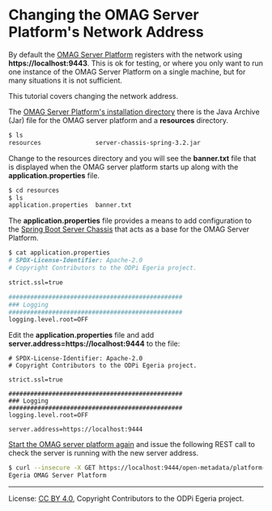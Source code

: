 <!-- SPDX-License-Identifier: CC-BY-4.0 -->
<!-- Copyright Contributors to the ODPi Egeria project. -->

# Changing the OMAG Server Platform's Network Address

By default the [OMAG Server Platform](../../../open-metadata-publication/website/omag-server) registers with the network
using **https://localhost:9443**.  This is ok for testing, or
where you only want to run one instance of the OMAG Server Platform
on a single machine, but for many situations it is not sufficient.

This tutorial covers changing the network address.

The [OMAG Server Platform's installation directory](../building-egeria-tutorial/task-installing-egeria.md)
there is the Java Archive (Jar) file for the OMAG server platform
and a **resources** directory.

```bash
$ ls
resources				server-chassis-spring-3.2.jar
```

Change to the resources directory and you will see the **banner.txt**
file that is displayed when the OMAG server platform starts up along
with the **application.properties** file.

```bash
$ cd resources
$ ls
application.properties	banner.txt
```

The **application.properties** file provides a means to add configuration
to the [Spring Boot Server Chassis](../../../open-metadata-implementation/server-chassis)
that acts as a base for the OMAG Server Platform.

```bash
$ cat application.properties
# SPDX-License-Identifier: Apache-2.0
# Copyright Contributors to the ODPi Egeria project.

strict.ssl=true

################################################
### Logging
################################################
logging.level.root=OFF
```

Edit the **application.properties** file and add **server.address=https://localhost:9444**
to the file:

```text
# SPDX-License-Identifier: Apache-2.0
# Copyright Contributors to the ODPi Egeria project.

strict.ssl=true

################################################
### Logging
################################################
logging.level.root=OFF

server.address=https://localhost:9444
```

[Start the OMAG server platform again](task-starting-omag-server.md)
and issue the following REST call to check the server is running with the new server address.

```bash
$ curl --insecure -X GET https://localhost:9444/open-metadata/platform-services/users/test/server-platform/origin
Egeria OMAG Server Platform
```


----
License: [CC BY 4.0](https://creativecommons.org/licenses/by/4.0/),
Copyright Contributors to the ODPi Egeria project.
